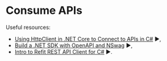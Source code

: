 # Consume APIs

Useful resources:

- [Using HttpClient in .NET Core to Connect to APIs in C#](https://youtu.be/cwgck1k0YKU) :arrow_forward:,
- [Build a .NET SDK with OpenAPI and NSwag](https://youtu.be/iSL1T-xmhYQ) ▶️,
- [Intro to Refit REST API Client for C#](https://youtu.be/HH8drNbai8w) :arrow_forward:.
